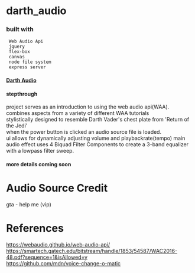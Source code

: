 # darth_audio
### built with  
     Web Audio Api  
     jquery  
     flex-box  
     canvas
     node file system  
     express server  
#### [Darth Audio](https://darth-audio.herokuapp.com)

#### stepthrough
  project serves as an introduction to using the web audio api(WAA).  
  combines aspects from a variety of different WAA tutorials  
  stylistically designed to resemble Darth Vader's chest plate from 'Return of the Jedi'  
  when the power button is clicked an audio source file is loaded.  
  ui allows for dynamically adjusting volume and playbackrate(tempo)
  main audio effect uses 4 Biquad Filter Components to create a 3-band equalizer with a lowpass filter sweep.  
  
#### more details coming soon
# Audio Source Credit  
  gta - help me (vip)  
# References
  https://webaudio.github.io/web-audio-api/  
  https://smartech.gatech.edu/bitstream/handle/1853/54587/WAC2016-48.pdf?sequence=1&isAllowed=y  
  https://github.com/mdn/voice-change-o-matic  
  
  
  
     
   



